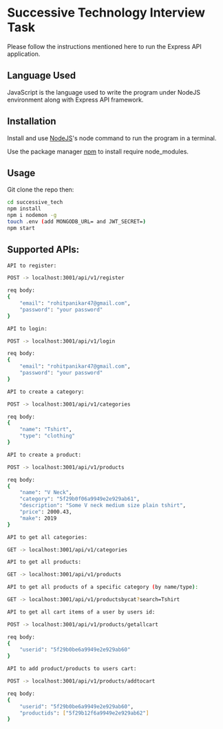 # Successive Technology Interview Task

Please follow the instructions mentioned here to run the Express API application.

## Language Used

JavaScript is the language used to write the program under NodeJS environment along with Express API framework.

## Installation

Install and use [NodeJS](https://github.com/nodejs/node)'s node command to run the program in a terminal.

Use the package manager [npm](https://github.com/nodejs/node) to install require node_modules.

## Usage

Git clone the repo then:

```bash
cd successive_tech
npm install
npm i nodemon -g
touch .env (add MONGODB_URL= and JWT_SECRET=)
npm start
```

## Supported APIs:

```bash
API to register:

POST -> localhost:3001/api/v1/register

req body:
{
	"email": "rohitpanikar47@gmail.com",
	"password": "your password"
}
```

```bash
API to login:

POST -> localhost:3001/api/v1/login

req body:
{
	"email": "rohitpanikar47@gmail.com",
	"password": "your password"
}
```

```bash
API to create a category:

POST -> localhost:3001/api/v1/categories

req body:
{
    "name": "Tshirt",
    "type": "clothing"
}
```

```bash
API to create a product:

POST -> localhost:3001/api/v1/products

req body:
{
    "name": "V Neck",
    "category": "5f29b0f06a9949e2e929ab61",
    "description": "Some V neck medium size plain tshirt",
    "price": 2000.43,
    "make": 2019
}
```

```bash
API to get all categories:

GET -> localhost:3001/api/v1/categories
```

```bash
API to get all products:

GET -> localhost:3001/api/v1/products
```

```bash
API to get all products of a specific category (by name/type):

GET -> localhost:3001/api/v1/productsbycat?search=Tshirt
```

```bash
API to get all cart items of a user by users id:

POST -> localhost:3001/api/v1/products/getallcart

req body:
{
    "userid": "5f29b0be6a9949e2e929ab60"
}
```

```bash
API to add product/products to users cart:

POST -> localhost:3001/api/v1/products/addtocart

req body:
{
    "userid": "5f29b0be6a9949e2e929ab60",
    "productids": ["5f29b12f6a9949e2e929ab62"]
}
```
